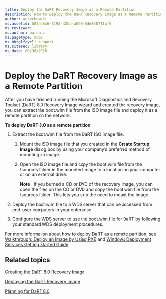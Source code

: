 ```yaml
---
title: Deploy the DaRT Recovery Image as a Remote Partition
description: How to Deploy the DaRT Recovery Image as a Remote Partition
author: aczechowski
ms.assetid: 58f4a6c6-6193-42bd-a095-0de868711af9
ms.reviewer:
ms.author: aaroncz
ms.pagetype: mdop
ms.mktglfcycl: support
ms.sitesec: library
ms.date: 08/30/2016
---
```



# Deploy the DaRT Recovery Image as a Remote Partition


After you have finished running the Microsoft Diagnostics and Recovery Toolset (DaRT) 8.0 Recovery Image wizard and created the recovery image, you can extract the boot.wim file from the ISO image file and deploy it as a remote partition on the network.

**To deploy DaRT 8.0 as a remote partition**

1.  Extract the boot.wim file from the DaRT ISO image file.

    1.  Mount the ISO image file that you created in the **Create Startup Image** dialog box by using your company’s preferred method of mounting an image.

    2.  Open the ISO image file and copy the boot.wim file from the \\sources folder in the mounted image to a location on your computer or on an external drive.

        **Note**  
        If you burned a CD or DVD of the recovery image, you can open the files on the CD or DVD and copy the boot.wim file from the \\sources folder. This lets you skip the need to mount the image.



2.  Deploy the boot.wim file to a WDS server that can be accessed from end-user computers in your enterprise.

3.  Configure the WDS server to use the boot.wim file for DaRT by following your standard WDS deployment procedures.

For more information about how to deploy DaRT as a remote partition, see [Walkthrough: Deploy an Image by Using PXE](https://go.microsoft.com/fwlink/?LinkId=212108) and [Windows Deployment Services Getting Started Guide](https://go.microsoft.com/fwlink/?LinkId=212106).

## Related topics


[Creating the DaRT 8.0 Recovery Image](creating-the-dart-80-recovery-image-dart-8.md)

[Deploying the DaRT Recovery Image](deploying-the-dart-recovery-image-dart-8.md)

[Planning for DaRT 8.0](planning-for-dart-80-dart-8.md)









